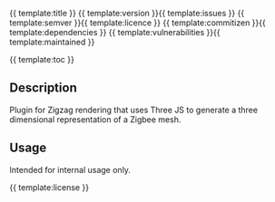 {{ template:title }}
{{ template:version }}{{ template:issues }} {{ template:semver }}{{ template:licence }} {{ template:commitizen }}{{ template:dependencies }} {{ template:vulnerabilities }}{{ template:maintained }}

{{ template:toc }}

## Description
Plugin for Zigzag rendering that uses Three JS to generate a three dimensional representation of a Zigbee mesh.

## Usage
Intended for internal usage only.

{{ template:license }}